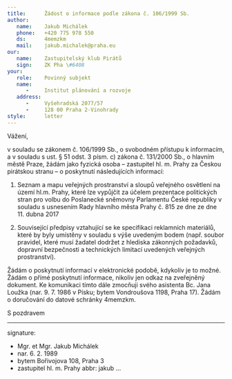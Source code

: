 ```yaml
---
title:      Žádost o informace podle zákona č. 106/1999 Sb.
author:
   name:    Jakub Michálek
   phone:   +420 775 978 550
   ds:      4memzkm
   mail:    jakub.michalek@praha.eu
our:
   name:    Zastupitelský klub Pirátů
   sign:    ZK Pha \#6408
your:
   role:    Povinný subjekt
   name:    
      -     Institut plánování a rozvoje
   address:
      -     Vyšehradská 2077/57
      -     128 00 Praha 2-Vinohrady
style:      letter
---
```


Vážení,

v souladu se zákonem č. 106/1999 Sb., o svobodném přístupu k informacím, a v souladu s ust. § 51 odst. 3 písm. c) zákona č. 131/2000 Sb., o hlavním městě Praze, žádám jako fyzická osoba – zastupitel hl. m. Prahy za Českou pirátskou stranu – o poskytnutí následujících informací:

1. Seznam a mapu veřejných prostranství a sloupů veřejného osvětlení na území hl.m. Prahy, které lze vypůjčit za účelem prezentace politických stran pro volbu do Poslanecké sněmovny Parlamentu České republiky v souladu s usnesením Rady hlavního města Prahy č. 815 ze dne ze dne 11. dubna 2017

2. Související předpisy vztahující se ke specifikaci reklamních materiálů, které by byly umístěny v souladu s výše uvedeným bodem (např. soubor pravidel, které musí žadatel dodržet z hlediska zákonných požadavků, dopravní bezpečnosti a technických limitací uvedených veřejných prostranství).

Žádám o poskytnutí informací v elektronické podobě, kdykoliv je to možné. Žádám o přímé poskytnutí informace, nikoliv jen odkaz na zveřejněný dokument. Ke komunikaci tímto dále zmocňuji svého asistenta Bc. Jana Loužka (nar. 9. 7. 1986 v Písku; bytem Vondroušova 1198, Praha 17). Žádám o doručování do datové schránky 4memzkm.

S pozdravem

---
signature: 
  - Mgr. et Mgr. Jakub Michálek
  - nar. 6. 2. 1989
  - bytem Bořivojova 108, Praha 3
  - zastupitel hl. m. Prahy
abbr:       jakub
...

